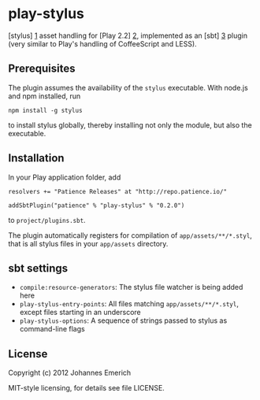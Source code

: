 play-stylus
===========

[stylus] [1] asset handling for [Play 2.2] [2], implemented as an [sbt] [3]
plugin (very similar to Play's handling of CoffeeScript and LESS).

Prerequisites
-------------

The plugin assumes the availability of the `stylus` executable. With
node.js and npm installed, run

    npm install -g stylus

to install stylus globally, thereby installing not only the module, but
also the executable.

Installation
------------

In your Play application folder, add

    resolvers += "Patience Releases" at "http://repo.patience.io/"

    addSbtPlugin("patience" % "play-stylus" % "0.2.0")

to `project/plugins.sbt`.

The plugin automatically registers for compilation of `app/assets/**/*.styl`, that is all stylus files in your `app/assets` directory.

sbt settings
------------

  - `compile:resource-generators`: The stylus file watcher is being added here
  - `play-stylus-entry-points`: All files matching `app/assets/**/*.styl`, except files starting in an underscore
  - `play-stylus-options`: A sequence of strings passed to stylus as command-line flags

License
-------

Copyright (c) 2012 Johannes Emerich

MIT-style licensing, for details see file LICENSE.

[1]: http://learnboost.github.com/stylus/
[2]: http://www.playframework.org/
[3]: https://github.com/harrah/xsbt

